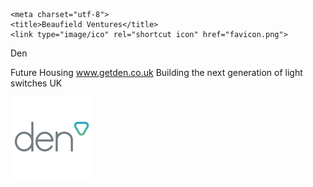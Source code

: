 <html>

	<meta charset="utf-8">
	<title>Beaufield Ventures</title>
	<link type="image/ico" rel="shortcut icon" href="favicon.png">	

<body>

Den


Future Housing
www.getden.co.uk
Building the next generation of light switches
UK






<img src="den.png"></img>


</body>

</html>
